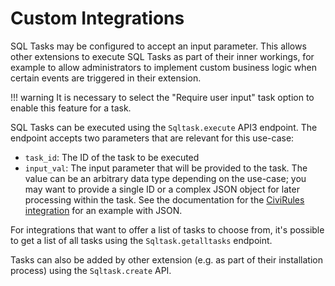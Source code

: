 # Custom Integrations

SQL Tasks may be configured to accept an input parameter. This allows other
extensions to execute SQL Tasks as part of their inner workings, for
example to allow administrators to implement custom business logic when
certain events are triggered in their extension.

!!! warning
    It is necessary to select the "Require user input" task option to
    enable this feature for a task.

SQL Tasks can be executed using the `Sqltask.execute` API3 endpoint. The
endpoint accepts two parameters that are relevant for this use-case:

- `task_id`: The ID of the task to be executed
- `input_val`: The input parameter that will be provided to the task.
  The value can be an arbitrary data type depending on the use-case;
  you may want to provide a single ID or a complex JSON object for
  later processing within the task. See the documentation for the
  [CiviRules integration](civirules.md) for an example with JSON.

For integrations that want to offer a list of tasks to choose from,
it's possible to get a list of all tasks using the `Sqltask.getalltasks`
endpoint.

Tasks can also be added by other extension (e.g. as part of their
installation process) using the `Sqltask.create` API.
